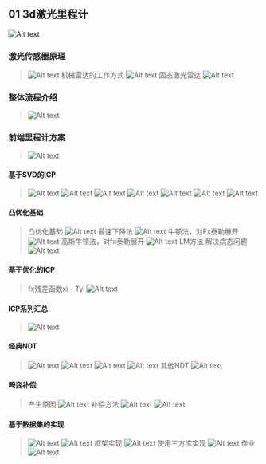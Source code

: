## 01 3d激光里程计
![Alt text](image.png)

### 激光传感器原理
> ![Alt text](image-1.png)
> 机械雷达的工作方式
> ![Alt text](image-2.png)
> 固态激光雷达
> ![Alt text](image-3.png)

### 整体流程介绍
>![Alt text](image-4.png)

### 前端里程计方案
> ![Alt text](image-5.png)

#### 基于SVD的ICP
> ![Alt text](image-6.png)
> ![Alt text](image-7.png)
> ![Alt text](image-8.png)
> ![Alt text](image-9.png)
> ![Alt text](image-10.png)
> ![Alt text](image-11.png)
> ![Alt text](image-12.png)

#### 凸优化基础
> 凸优化基础
> ![Alt text](image-13.png)
> 最速下降法
> ![Alt text](image-14.png)
> 牛顿法，对Fx泰勒展开
> ![Alt text](image-15.png)
> 高斯牛顿法，对fx泰勒展开
> ![Alt text](image-16.png)
> LM方法 解决病态问题
> ![Alt text](image-17.png)
> 
#### 基于优化的ICP
> fx残差函数xi - Tyi
> ![Alt text](image-18.png)

#### ICP系列汇总
> ![Alt text](image-19.png)

#### 经典NDT
> ![Alt text](image-20.png)
> ![Alt text](image-21.png)
> ![Alt text](image-22.png)
> ![Alt text](image-23.png)
> 其他NDT
> ![Alt text](image-24.png)

#### 畸变补偿
> 产生原因
> ![Alt text](image-25.png)
> 补偿方法
> ![Alt text](image-26.png)
> ![Alt text](image-27.png)

#### 基于数据集的实现
> ![Alt text](image-28.png)
> ![Alt text](image-29.png)
> 框架实现
> ![Alt text](image-30.png)
> 使用三方库实现
> ![Alt text](image-31.png)
> 作业
> ![Alt text](image-32.png)